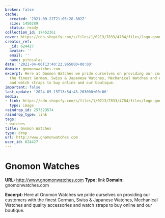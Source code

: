 ```yaml
---
broken: false
cache:
  created: '2021-09-22T21:05:28.302Z'
  size: 1450289
  status: ready
collection_id: 17452361
cover: https://cdn.shopify.com/s/files/1/0213/7833/4784/files/logo-gnomon-header_500x_6ca53d28-92aa-494a-a825-ce0daf65fda2.png?height=628&pad_color=fff&v=1572935223&width=1200
creator_ref:
  _id: 624427
  avatar: ''
  email: ''
  name: pitosalas
date: '2021-04-06T13:40:22.965000+00:00'
domain: gnomonwatches.com
excerpt: Here at Gnomon Watches we pride ourselves on providing our customers with
  the finest German, Swiss & Japanese Watches, Mechanical Watches and quality accessories
  and watch straps to buy online and our boutique.
important: false
last_update: '2024-05-15T13:54:43.263000+00:00'
media:
- link: https://cdn.shopify.com/s/files/1/0213/7833/4784/files/logo-gnomon-header_500x_6ca53d28-92aa-494a-a825-ce0daf65fda2.png?height=628&pad_color=fff&v=1572935223&width=1200
  type: image
raindrop_id: 257323574
raindrop_type: link
tags:
- watches
title: Gnomon Watches
type: drop
url: http://www.gnomonwatches.com
user_id: 624427
---
```


# Gnomon Watches

**URL:** http://www.gnomonwatches.com
**Type:** link
**Domain:** gnomonwatches.com

**Excerpt:** Here at Gnomon Watches we pride ourselves on providing our customers with the finest German, Swiss & Japanese Watches, Mechanical Watches and quality accessories and watch straps to buy online and our boutique.
